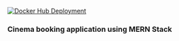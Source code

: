 [![Docker Hub Deployment](https://github.com/DushanSenadheera/PUSL3120-Project/actions/workflows/deploy-to-dockerhub.yml/badge.svg?branch=main)](https://github.com/DushanSenadheera/PUSL3120-Project/actions/workflows/deploy-to-dockerhub.yml)

### Cinema booking application using MERN Stack

